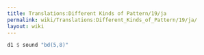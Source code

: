 ```yaml
---
title: Translations:Different Kinds of Pattern/19/ja
permalink: wiki/Translations:Different_Kinds_of_Pattern/19/ja/
layout: wiki
---
```


``` Haskell
d1 $ sound "bd(5,8)"
```
